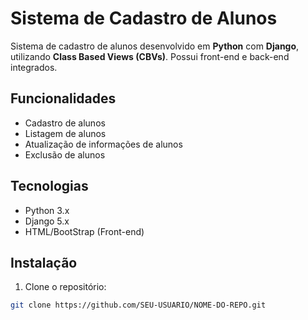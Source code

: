 # Sistema de Cadastro de Alunos

Sistema de cadastro de alunos desenvolvido em **Python** com **Django**, utilizando **Class Based Views (CBVs)**. Possui front-end e back-end integrados.

## Funcionalidades

- Cadastro de alunos
- Listagem de alunos
- Atualização de informações de alunos
- Exclusão de alunos

## Tecnologias

- Python 3.x
- Django 5.x
- HTML/BootStrap (Front-end)

## Instalação

1. Clone o repositório:
```bash
git clone https://github.com/SEU-USUARIO/NOME-DO-REPO.git
